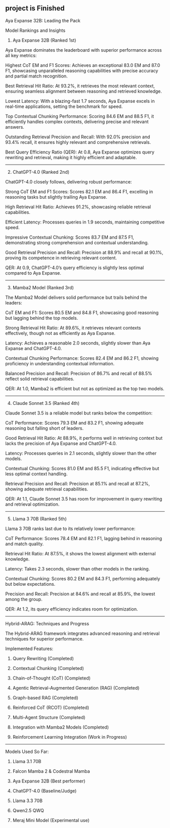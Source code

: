                             
project is Finished 
---

Aya Expanse 32B: Leading the Pack

Model Rankings and Insights

1. Aya Expanse 32B (Ranked 1st)

Aya Expanse dominates the leaderboard with superior performance across all key metrics:

Highest CoT EM and F1 Scores: Achieves an exceptional 83.0 EM and 87.0 F1, showcasing unparalleled reasoning capabilities with precise accuracy and partial match recognition.

Best Retrieval Hit Ratio: At 93.2%, it retrieves the most relevant context, ensuring seamless alignment between reasoning and retrieved knowledge.

Lowest Latency: With a blazing-fast 1.7 seconds, Aya Expanse excels in real-time applications, setting the benchmark for speed.

Top Contextual Chunking Performance: Scoring 84.6 EM and 88.5 F1, it efficiently handles complex contexts, delivering precise and relevant answers.

Outstanding Retrieval Precision and Recall: With 92.0% precision and 93.4% recall, it ensures highly relevant and comprehensive retrievals.

Best Query Efficiency Ratio (QER): At 0.8, Aya Expanse optimizes query rewriting and retrieval, making it highly efficient and adaptable.



---

2. ChatGPT-4.0 (Ranked 2nd)

ChatGPT-4.0 closely follows, delivering robust performance:

Strong CoT EM and F1 Scores: Scores 82.1 EM and 86.4 F1, excelling in reasoning tasks but slightly trailing Aya Expanse.

High Retrieval Hit Ratio: Achieves 91.2%, showcasing reliable retrieval capabilities.

Efficient Latency: Processes queries in 1.9 seconds, maintaining competitive speed.

Impressive Contextual Chunking: Scores 83.7 EM and 87.5 F1, demonstrating strong comprehension and contextual understanding.

Good Retrieval Precision and Recall: Precision at 88.9% and recall at 90.1%, proving its competence in retrieving relevant content.

QER: At 0.9, ChatGPT-4.0’s query efficiency is slightly less optimal compared to Aya Expanse.



---

3. Mamba2 Model (Ranked 3rd)

The Mamba2 Model delivers solid performance but trails behind the leaders:

CoT EM and F1: Scores 80.5 EM and 84.8 F1, showcasing good reasoning but lagging behind the top models.

Strong Retrieval Hit Ratio: At 89.6%, it retrieves relevant contexts effectively, though not as efficiently as Aya Expanse.

Latency: Achieves a reasonable 2.0 seconds, slightly slower than Aya Expanse and ChatGPT-4.0.

Contextual Chunking Performance: Scores 82.4 EM and 86.2 F1, showing proficiency in understanding contextual information.

Balanced Precision and Recall: Precision of 86.7% and recall of 88.5% reflect solid retrieval capabilities.

QER: At 1.0, Mamba2 is efficient but not as optimized as the top two models.



---

4. Claude Sonnet 3.5 (Ranked 4th)

Claude Sonnet 3.5 is a reliable model but ranks below the competition:

CoT Performance: Scores 79.3 EM and 83.2 F1, showing adequate reasoning but falling short of leaders.

Good Retrieval Hit Ratio: At 88.9%, it performs well in retrieving context but lacks the precision of Aya Expanse and ChatGPT-4.0.

Latency: Processes queries in 2.1 seconds, slightly slower than the other models.

Contextual Chunking: Scores 81.0 EM and 85.5 F1, indicating effective but less optimal context handling.

Retrieval Precision and Recall: Precision at 85.1% and recall at 87.2%, showing adequate retrieval capabilities.

QER: At 1.1, Claude Sonnet 3.5 has room for improvement in query rewriting and retrieval optimization.



---

5. Llama 3 70B (Ranked 5th)

Llama 3 70B ranks last due to its relatively lower performance:

CoT Performance: Scores 78.4 EM and 82.1 F1, lagging behind in reasoning and match quality.

Retrieval Hit Ratio: At 87.5%, it shows the lowest alignment with external knowledge.

Latency: Takes 2.3 seconds, slower than other models in the ranking.

Contextual Chunking: Scores 80.2 EM and 84.3 F1, performing adequately but below expectations.

Precision and Recall: Precision at 84.6% and recall at 85.9%, the lowest among the group.

QER: At 1.2, its query efficiency indicates room for optimization.



---

Hybrid-ARAG: Techniques and Progress

The Hybrid-ARAG framework integrates advanced reasoning and retrieval techniques for superior performance.

Implemented Features:

1. Query Rewriting (Completed)


2. Contextual Chunking (Completed)


3. Chain-of-Thought (CoT) (Completed)


4. Agentic Retrieval-Augmented Generation (RAG) (Completed)


5. Graph-based RAG (Completed)


6. Reinforced CoT (RCOT) (Completed)


7. Multi-Agent Structure (Completed)


8. Integration with Mamba2 Models (Completed)


9. Reinforcement Learning Integration (Work in Progress)




---

Models Used So Far:

1. Llama 3.1 70B


2. Falcon Mamba 2 & Codestral Mamba


3. Aya Expanse 32B (Best performer)


4. ChatGPT-4.0 (Baseline/Judge)


5. Llama 3.3 70B


6. Qwen2.5 QWQ


7. Meraj Mini Model (Experimental use)

